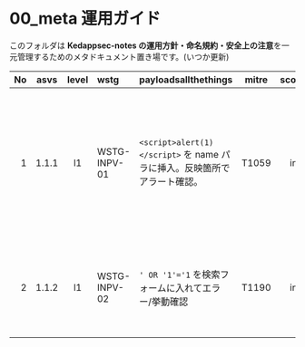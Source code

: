 # 00_meta 運用ガイド

このフォルダは **Kedappsec-notes の運用方針・命名規約・安全上の注意**を一元管理するためのメタドキュメント置き場です。(いつか更新)

|No|asvs|level|wstg|payloadsallthethings|mitre|scope|notes|
|--:|:--:|:--:|:--|:--|:--:|:--:|:--|
|1|1.1.1|l1|WSTG-INPV-01|`<script>alert(1)</script>` を name パラに挿入。反映箇所でアラート確認。|T1059|in|ステージングで試す、XSSフィルタ回避は記録|
|2|1.1.2|l1|WSTG-INPV-02|`' OR '1'='1` を検索フォームに入れてエラー/挙動確認|T1190|in|DB型の検証は非破壊手順優先|